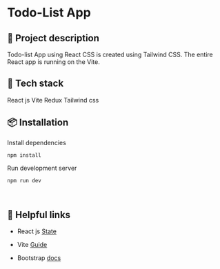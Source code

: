 # Todo-List App

## 📄 Project description

Todo-list App using React CSS is created using Tailwind CSS. The entire React app is running on the Vite.



## 🚀 Tech stack

React js
Vite
Redux
Tailwind css


## 📦 Installation


Install dependencies
```
npm install
```

Run development server
```
npm run dev
```
<br>

## 📌 Helpful links

<ul>
<li>
 
 React js [State](https://react.dev/learn/state-a-components-memory) 
 </li>
 <li>
  
 Vite [Guide](https://vitejs.dev/guide/) 
</li>
 <li>
  
 Bootstrap [docs](https://getbootstrap.com/docs/5.3/getting-started/introduction/) 
 </li>
</ul>
